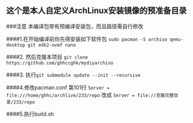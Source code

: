 ## **这个是本人自定义ArchLinux安装镜像的预准备目录**

###注意 本编译包带有预编译安装包，而且路径需自行修改

####1.在开始编译前你先得安装如下软件包
`sudo pacman -S archiso qemu-desktop git edk2-ovmf nano `

####2. 然后克隆本项目
`git clone https://github.com/ghhccghk/mydiyarchiso`

####3. 执行`git submodule update --init --recursive`

####4.修改pacman.conf
第101行 `Server = file:///home/ghhc/archlive/233/repo` 改成 `Server = file://克隆完整目录/233/repo`

####5.执行build.sh
